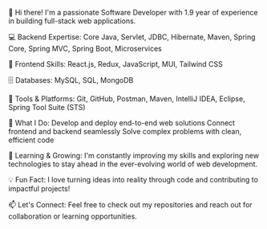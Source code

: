 👋 Hi there! I'm a passionate Software Developer with 1.9 year of experience in building full-stack web applications.

💻 Backend Expertise: Core Java, Servlet, JDBC, Hibernate, Maven, Spring Core, Spring MVC, Spring Boot, Microservices

🎨 Frontend Skills: React.js, Redux, JavaScript, MUI, Tailwind CSS

🗄️ Databases: MySQL, SQL, MongoDB

🧰 Tools & Platforms: Git, GitHub, Postman, Maven, IntelliJ IDEA, Eclipse, Spring Tool Suite (STS)

🚀 What I Do:
Develop and deploy end-to-end web solutions
Connect frontend and backend seamlessly
Solve complex problems with clean, efficient code

🌱 Learning & Growing:
I'm constantly improving my skills and exploring new technologies to stay ahead in the ever-evolving world of web development.

💡 Fun Fact: I love turning ideas into reality through code and contributing to impactful projects!

📫 Let's Connect: Feel free to check out my repositories and reach out for collaboration or learning opportunities.
<!---
ChandrakantGawde/ChandrakantGawde is a ✨ special ✨ repository because its `README.md` (this file) appears on your GitHub profile.
You can click the Preview link to take a look at your changes.
--->

